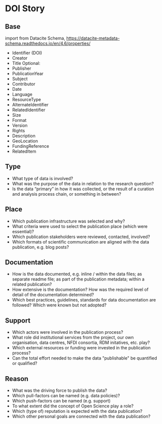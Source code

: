 # DOI Story

## Base
import from Datacite Schema, https://datacite-metadata-schema.readthedocs.io/en/4.6/properties/
- Identifier (DOI)
- Creator
- Title
Optional:
- Publisher
- PublicationYear
- Subject
- Contributor
- Date
- Language
- ResourceType
- AlternateIdentifier
- RelatedIdentifier
- Size
- Format
- Version
- Rights
- Description
- GeoLocation
- FundingReference
- RelatedItem

## Type
- What type of data is involved?
- What was the purpose of the data in relation to the research question?
- Is the data “primary” in how it was collected, or the result of a curation and analysis process chain, or something in between?

## Place
- Which publication infrastructure was selected and why?
- What criteria were used to select the publication place (which were essential)?
- Which publication stakeholders were reviewed, contacted, involved?
- Which formats of scientific communication are aligned with the data publication, e.g. blog posts?

## Documentation
- How is the data documented, e.g. inline / within the data files; as separate readme file; as part of the publication metadata; within a related publication?
- How extensive is the documentation? How was the required level of detail of the documentation determined?
- Which best practices, guidelines, standards for data documentation are followed? Which were known but not adopted?

## Support
- Which actors were involved in the publication process?
- What role did institutional services from the project, our own organisation, data centres, NFDI consortia, RDM initatives, etc. play?
- Which external resources or funding were invested in the publication process?
- Can the total effort needed to make the data "publishable" be quantified or qualified?

## Reason
- What was the driving force to publish the data?
- Which pull-factors can be named (e.g. data policies)?
- Which push-factors can be named (e.g. support)
- To what extent did the concept of Open Science play a role?
- Which (type of) reputation is expected with the data publication?
- Which other personal goals are connected with the data publication?
